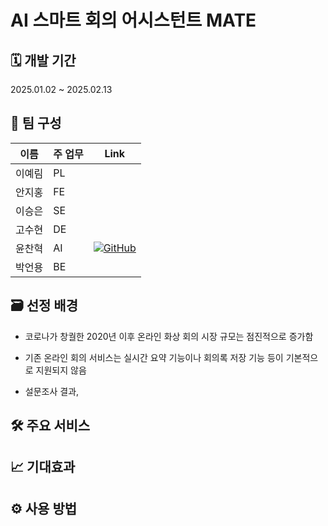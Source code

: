 <head>
  <link rel="stylesheet" href="https://cdnjs.cloudflare.com/ajax/libs/font-awesome/5.15.4/css/all.min.css">
</head>

# AI 스마트 회의 어시스턴트 MATE  

## 🗓 개발 기간

2025.01.02 ~ 2025.02.13

## 🤝 팀 구성

| 이름   | 주 업무 | Link |
|--------|---------|------|
| 이예림 | PL      |      |
| 안지홍 | FE      |      |
| 이승은 | SE      |      |
| 고수현 | DE      |      |
| 윤찬혁 | AI      |  <a href="https://github.com/ChanhyukYun"><img alt="GitHub" src="https://img.shields.io/badge/GitHub-181717.svg?&style=for-the-badge&logo=GitHub&logoColor=white"/> |
| 박언용 | BE      |      |

## 🗃 선정 배경

- 코로나가 창궐한 2020년 이후 온라인 화상 회의 시장 규모는 점진적으로 증가함

- 기존 온라인 회의 서비스는 실시간 요약 기능이나 회의록 저장 기능 등이 기본적으로 지원되지 않음

- 설문조사 결과,

## 🛠 주요 서비스

## 📈 기대효과

## ⚙ 사용 방법

